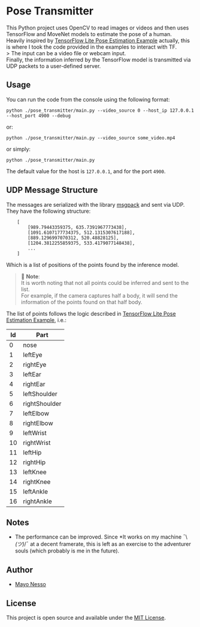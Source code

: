 # Pose Transmitter

This Python project uses OpenCV to read images or videos and then uses TensorFlow and MoveNet models to estimate the pose of a human.</br>
Heavily inspired by [TensorFlow Lite Pose Estimation Example](https://www.tensorflow.org/lite/examples/pose_estimation/overview) actually, this is where I took the code provided in the examples to interact with TF. </br> >
The input can be a video file or webcam input.</br>
Finally, the information inferred by the TensorFlow model is transmitted via UDP packets to a user-defined server.

## Usage

You can run the code from the console using the following format:

`python ./pose_transmitter/main.py --video_source 0 --host_ip 127.0.0.1 --host_port 4900 --debug`

or:

`python ./pose_transmitter/main.py --video_source some_video.mp4`

or simply:

`python ./pose_transmitter/main.py`

The default value for the host is `127.0.0.1`, and for the port `4900`.

## UDP Message Structure

The messages are serialized with the library [msgpack](https://msgpack.org/index.html) and sent via UDP.</br>
They have the following structure:

```lang-plaintext
    [
        [989.79443359375, 635.7391967773438], 
        [1091.6107177734375, 512.1315307617188], 
        [889.1296997070312, 520.48828125], 
        [1204.3812255859375, 533.4179077148438], 
        ...
    ]
```

Which is a list of positions of the points found by the inference model.

> 📝 __Note__:</br>
> It is worth noting that not all points could be inferred and sent to the list.</br>
> For example, if the camera captures half a body, it will send the information of the points found on that half body.

The list of points follows the logic described in [TensorFlow Lite Pose Estimation Example](https://www.tensorflow.org/lite/examples/pose_estimation/overview), i.e.:

|Id| Part|
|-|-|
|0 |nose|
|1 |leftEye|
|2 |rightEye|
|3 |leftEar|
|4 |rightEar|
|5 |leftShoulder|
|6 |rightShoulder|
|7 |leftElbow|
|8 |rightElbow|
|9 |leftWrist|
|10| rightWrist|
|11| leftHip|
|12| rightHip|
|13| leftKnee|
|14| rightKnee|
|15| leftAnkle|
|16| rightAnkle|

## Notes

- The performance can be improved. Since *It works on my machine ¯\\_(ツ)_/¯ at a decent framerate, this is left as an exercise to the adventurer souls (which probably is me in the future).

## Author

- [Mayo Nesso](https://github.com/mayo-nesso)

## License

This project is open source and available under the [MIT License](LICENSE.md).
